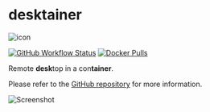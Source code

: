 # desktainer

![icon](https://raw.githubusercontent.com/dmotte/desktainer/main/icon-128.png)

[![GitHub Workflow Status](https://img.shields.io/github/actions/workflow/status/dmotte/desktainer/release.yml?branch=main&logo=github&style=flat-square)](https://github.com/dmotte/desktainer/actions)
[![Docker Pulls](https://img.shields.io/docker/pulls/dmotte/desktainer?logo=docker&style=flat-square)](https://hub.docker.com/r/dmotte/desktainer)

Remote **desk**top in a con**tainer**.

Please refer to the [GitHub repository](https://github.com/dmotte/desktainer) for more information.

![Screenshot](https://raw.githubusercontent.com/dmotte/desktainer/main/screen-01.png)
